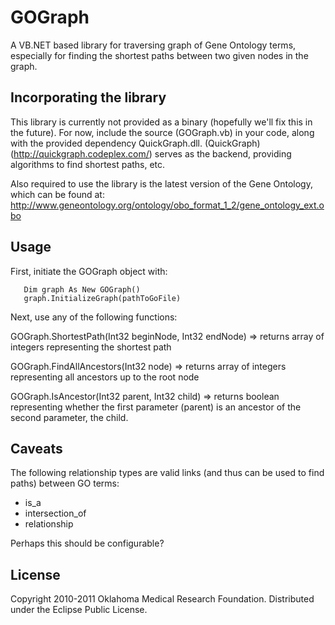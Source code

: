 # GOGraph

A VB.NET based library for traversing graph of Gene Ontology terms, especially for finding the shortest paths between two given nodes in the graph.

## Incorporating the library

This library is currently not provided as a binary (hopefully we'll fix this in the future).  For now, include the source (GOGraph.vb) in your code, along with the provided dependency QuickGraph.dll.  (QuickGraph)(http://quickgraph.codeplex.com/) serves as the backend, providing algorithms to find shortest paths, etc.

Also required to use the library is the latest version of the Gene Ontology, which can be found at:
http://www.geneontology.org/ontology/obo_format_1_2/gene_ontology_ext.obo


## Usage
First, initiate the GOGraph object with:

       Dim graph As New GOGraph()
       graph.InitializeGraph(pathToGoFile)

Next, use any of the following functions:

GOGraph.ShortestPath(Int32 beginNode, Int32 endNode) => 
	returns array of integers representing the shortest path

GOGraph.FindAllAncestors(Int32 node) => 
	returns array of integers representing all ancestors up to the root node

GOGraph.IsAncestor(Int32 parent, Int32 child) => 
	returns boolean representing whether the first parameter (parent) is an ancestor of the second parameter, the child.

## Caveats

The following relationship types are valid links (and thus can be used to find paths) between GO terms:

* is_a
* intersection_of
* relationship

Perhaps this should be configurable?

## License
Copyright 2010-2011 Oklahoma Medical Research Foundation.
Distributed under the Eclipse Public License.